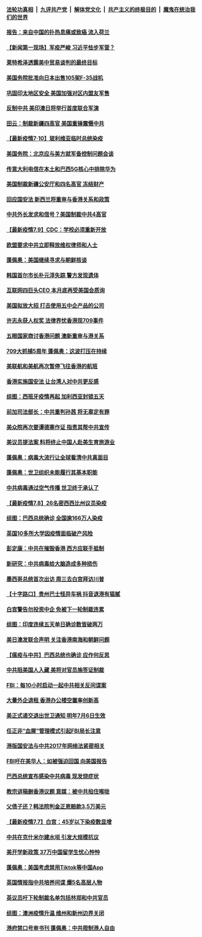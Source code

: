 

####  [法轮功真相](../../../../basic/blob/master/README.md?t=07102331) &nbsp;|&nbsp; [九评共产党](../../../../9ping.md/blob/master/README.md?t=07102331) &nbsp;|&nbsp; [解体党文化](../../../../jtdwh.md/blob/master/README.md?t=07102331)  &nbsp;|&nbsp; [共产主义的终极目的](../../../../gczydzjmd.md/blob/master/README.md?t=07102331) &nbsp;|&nbsp; [魔鬼在统治我们的世界](../../../../mgztzwmdsj.md/blob/master/README.md?t=07102331) 

#### [报告：来自中国的扑热息痛或致癌 流入荷兰](../pages/nsc418/n12246872.md?t=07102331) 

#### [【新闻第一现场】军疫严峻 习近平怯步军营？](../pages/nsc418/n12245547.md?t=07102331) 

#### [莱特希泽透露美中贸易谈判的最终目标](../pages/nsc418/n12246823.md?t=07102331) 

#### [美国务院批准向日本出售105架F-35战机](../pages/nsc418/n12246608.md?t=07102331) 

#### [巩固印太地区安全 美国加强对区内盟友军售](../pages/nsc418/n12246548.md?t=07102331) 

#### [反制中共 美印澳日将举行首度联合军演](../pages/nsc418/n12246462.md?t=07102331) 

#### [田云：制裁新疆四高官 美国重锤震慑中共](../pages/nsc418/n12246098.md?t=07102331) 

#### [【最新疫情7·10】玻利维亚临时总统染疫](../pages/nsc418/n12245413.md?t=07102331) 

#### [美国务院：北京应与美方就军备控制问题会谈](../pages/nsc418/n12245183.md?t=07102331) 

#### [传意大利电信在本土和巴西5G核心中排除华为](../pages/nsc418/n12244770.md?t=07102331) 

#### [美国制裁新疆公安厅和四名高官 冻结财产](../pages/nsc418/n12244653.md?t=07102331) 

#### [回应国安法 新西兰将重审与香港关系和政策](../pages/nsc418/n12244085.md?t=07102331) 

#### [中共外长发求和信号？美国制裁中共4高官](../pages/nsc418/n12244813.md?t=07102331) 

#### [【最新疫情7.9】CDC：学校必须重新开放](../pages/nsc418/n12242776.md?t=07102331) 

#### [欧盟要求中共立即释放维权律师和人士](../pages/nsc418/n12244421.md?t=07102331) 

#### [蓬佩奥：美国继续寻求与朝鲜核谈](../pages/nsc418/n12244538.md?t=07102331) 

#### [韩国首尔市长朴元淳失踪 警方发现遗体](../pages/nsc418/n12243734.md?t=07102331) 

#### [互联网四巨头CEO 本月底再受美国会质询](../pages/nsc418/n12244283.md?t=07102331) 

#### [美国拟放大招 打击使用五中企产品的公司](../pages/nsc418/n12244402.md?t=07102331) 

#### [许志永获人权奖 法律界忧香港现709事件](../pages/nsc418/n12244380.md?t=07102331) 

#### [五眼国家商讨香港问题 澳新重审与港关系](../pages/nsc418/n12244260.md?t=07102331) 

#### [709大抓捕5周年 蓬佩奥：这波打压在持续](../pages/nsc418/n12243611.md?t=07102331) 

#### [美联航和美航再次暂停飞往香港的航班](../pages/nsc418/n12243607.md?t=07102331) 

#### [香港实施国安法 让台湾人对中共更反感](../pages/nsc418/n12243520.md?t=07102331) 

#### [组图：西班牙疫情再起 加利西亚封锁五天](../pages/nsc418/n12241508.md?t=07102331) 

#### [前加司法部长：中共重判孙茜 将无辜定有罪](../pages/nsc418/n12242297.md?t=07102331) 

#### [美众院再次要谭德塞作证 指责其帮中共宣传](../pages/nsc418/n12242500.md?t=07102331) 

#### [美议员提法案 料将终止中国人赴美生育旅游业](../pages/nsc418/n12242470.md?t=07102331) 

#### [蓬佩奥：病毒大流行让全球看清中共真面目](../pages/nsc418/n12242486.md?t=07102331) 

#### [蓬佩奥：世卫组织未能履行其基本职能](../pages/nsc418/n12242263.md?t=07102331) 

#### [中共病毒通过空气传播 世卫终于承认了](../pages/nsc418/n12241930.md?t=07102331) 

#### [【最新疫情7.8】26名密西西比州议员染疫](../pages/nsc418/n12239975.md?t=07102331) 

#### [组图：巴西总统确诊 全国逾166万人染疫](../pages/nsc418/n12240754.md?t=07102331) 

#### [英国10多所大学因疫情面临破产风险](../pages/nsc418/n12241724.md?t=07102331) 

#### [彭定康：中共在摧毁香港 西方应联手抵制](../pages/nsc418/n12241830.md?t=07102331) 

#### [新研究：中共病毒给大脑造成多种损伤](../pages/nsc418/n12241750.md?t=07102331) 

#### [墨西哥总统首次出访 周三去白宫拜访川普](../pages/nsc418/n12241397.md?t=07102331) 

#### [【十字路口】贵州巴士怪异车祸 抖音退港有猫腻](../pages/nsc418/n12240298.md?t=07102331) 

#### [白宫警告勿投资中企 免被下一轮制裁连累](../pages/nsc418/n12241334.md?t=07102331) 

#### [组图：印度连续五天单日确诊数皆破两万](../pages/nsc418/n12238724.md?t=07102331) 

#### [美日澳发联合声明 关注香港南海和朝鲜问题](../pages/nsc418/n12240998.md?t=07102331) 

#### [【瘟疫与中共】巴西总统也确诊 应作何反思](../pages/nsc418/n12240166.md?t=07102331) 

#### [中共阻美国人入藏 美将对官员施签证制裁](../pages/nsc418/n12240452.md?t=07102331) 

#### [FBI：每10小时启动一起中共相关反间谍案](../pages/nsc418/n12239799.md?t=07102331) 

#### [大量外企退租 香港办公楼空置率创新高](../pages/nsc418/n12240111.md?t=07102331) 

#### [美正式递交退出世卫通知 明年7月6日生效](../pages/nsc418/n12239902.md?t=07102331) 

#### [任正非“血腥”管理模式引起FBI局长注意](../pages/nsc418/n12239966.md?t=07102331) 

#### [港版国安法与中共2017年网络法紧密相关](../pages/nsc418/n12239427.md?t=07102331) 

#### [FBI吁在美华人：如被强迫回国 向美国报告](../pages/nsc418/n12239450.md?t=07102331) 

#### [巴西总统宣布感染中共病毒 现发烧症状](../pages/nsc418/n12239468.md?t=07102331) 

#### [教宗讲稿删香港议题 意媒：被中共掐住喉咙](../pages/nsc418/n12239424.md?t=07102331) 

#### [父债子还？韩法院判金正恩赔款3.5万美元](../pages/nsc418/n12239338.md?t=07102331) 

#### [【最新疫情7.7】白宫：45岁以下染疫数显增](../pages/nsc418/n12237581.md?t=07102331) 

#### [中共在克什米尔建水坝 引发大规模抗议](../pages/nsc418/n12239209.md?t=07102331) 

#### [美开学新政策 37万中国留学生忧心忡忡](../pages/nsc418/n12239233.md?t=07102331) 

#### [蓬佩奥：美国考虑禁用Tiktok等中国App](../pages/nsc418/n12238644.md?t=07102331) 

#### [英国情报指中共培养间谍 爆5名高层人物](../pages/nsc418/n12238557.md?t=07102331) 

#### [英议员吁下轮制裁名单包括林郑和中共官员](../pages/nsc418/n12238655.md?t=07102331) 

#### [组图：澳洲疫情升温 维州和新州边界关闭](../pages/nsc418/n12236420.md?t=07102331) 

#### [港府禁口号审书刊 蓬佩奥：中共箝制港人自由](../pages/nsc418/n12238057.md?t=07102331) 

